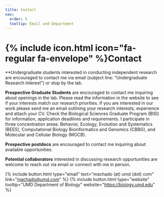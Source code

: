 ```yaml
---
title: Contact
nav:
  order: 5
  tooltip: Email and Department
---
```


# {% include icon.html icon="fa-regular fa-envelope" %}Contact

**Undergraduate students interested in conducting independent research are encouraged to contact me via email (subject line: “Undergraduate Research Interest”) or stop by the lab.

**Prospective Graduate Students** are encouraged to contact me inquiring about openings in the lab. Please read the information in the website to see if your interests match our research priorities. If you are interested in our work please send me an email outlining your research interests, experience and attach your CV. Check the Biological Sciences Graduate Program (BISI) for information, application deadlines and requirements. I participate in three concentration areas: Behavior, Ecology, Evolution and Systematics (BEES), Computational Biology Bioinformatics and Genomics (CBBG), and Molecular and Cellular Biology (MOCB).

**Prospective postdocs** are encouraged to contact me inquiring about available opportunities.

**Potential collaborators** interested in discussing research opportunities are welcome to reach out via email or connect with me in person.

{%
  include button.html
  type="email"
  text="machado (at) umd (dot) com"
  link="machado@umd.com"
%}
{%
  include button.html
  type="website"
  tooltip="UMD Department of Biology"
  website="https://biology.umd.edu"
%}

<!-- {% include section.html %} -->

<!-- {% capture col1 %} -->

<!-- 
{% include figure.html
  image="images/photo.jpg"
  caption="Lorem ipsum"
%}
-->

<!-- {% endcapture %} -->

<!-- {% capture col2 %} -->

<!-- 
{% include figure.html
  image="images/photo.jpg"
  caption="Lorem ipsum"
%}
-->

<!-- {% endcapture %} -->

<!-- {% include cols.html col1=col1 col2=col2 %} -->

<!-- {% include section.html dark=true %} -->

<!-- {% capture col1 %} -->
<!-- 
Lorem ipsum dolor sit amet  
consectetur adipiscing elit  
sed do eiusmod tempor
-->
<!-- {% endcapture %} -->

<!-- {% capture col2 %} -->
<!-- 
Lorem ipsum dolor sit amet  
consectetur adipiscing elit  
sed do eiusmod tempor
-->
<!-- {% endcapture %} -->

<!-- {% capture col3 %} -->
<!-- 
Lorem ipsum dolor sit amet  
consectetur adipiscing elit  
sed do eiusmod tempor
-->
<!-- {% endcapture %} -->

<!-- {% include cols.html col1=col1 col2=col2 col3=col3 %} -->
